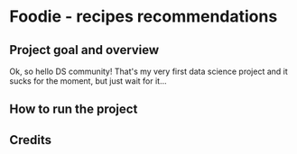 # Foodie - recipes recommendations

## Project goal and overview

Ok, so hello DS community! That's my very first data science project and it sucks for the moment, but just wait for it...

## How to run the project

## Credits
